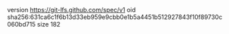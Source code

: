 version https://git-lfs.github.com/spec/v1
oid sha256:631ca6c1f6b13d33eb959e9cbb0e1b5a4451b512927843f10f89730c060bd715
size 182
